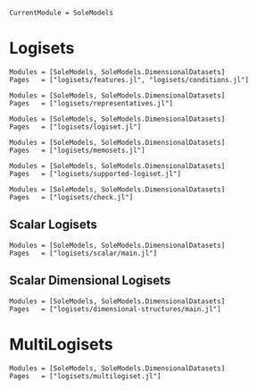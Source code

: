 ```@meta
CurrentModule = SoleModels
```

# Logisets

```@autodocs
Modules = [SoleModels, SoleModels.DimensionalDatasets]
Pages   = ["logisets/features.jl", "logisets/conditions.jl"]
```


```@autodocs
Modules = [SoleModels, SoleModels.DimensionalDatasets]
Pages   = ["logisets/representatives.jl"]
```
```@autodocs
Modules = [SoleModels, SoleModels.DimensionalDatasets]
Pages   = ["logisets/logiset.jl"]
```
```@autodocs
Modules = [SoleModels, SoleModels.DimensionalDatasets]
Pages   = ["logisets/memosets.jl"]
```
```@autodocs
Modules = [SoleModels, SoleModels.DimensionalDatasets]
Pages   = ["logisets/supported-logiset.jl"]
```

```@autodocs
Modules = [SoleModels, SoleModels.DimensionalDatasets]
Pages   = ["logisets/check.jl"]
```

## Scalar Logisets

```@autodocs
Modules = [SoleModels, SoleModels.DimensionalDatasets]
Pages   = ["logisets/scalar/main.jl"]
```

## Scalar Dimensional Logisets

```@autodocs
Modules = [SoleModels, SoleModels.DimensionalDatasets]
Pages   = ["logisets/dimensional-structures/main.jl"]
```

# MultiLogisets

```@autodocs
Modules = [SoleModels, SoleModels.DimensionalDatasets]
Pages   = ["logisets/multilogiset.jl"]
```

